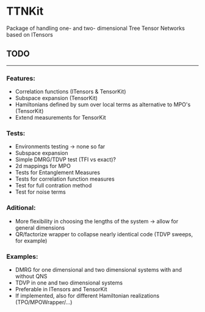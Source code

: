 # TTNKit
Package of handling one- and two- dimensional Tree Tensor Networks based on ITensors


## TODO

---

### Features:

- Correlation functions (ITensors & TensorKit)
- Subspace expansion (TensorKit)
- Hamiltonians defined by sum over local terms as alternative to MPO's (TensorKit)
- Extend measurements for TensorKit

### Tests:

- Environments testing ->  none so far
- Subspace expansion
- Simple DMRG/TDVP test (TFI vs exact)?
- 2d mappings for MPO
- Tests for Entanglement Measures
- Tests for correlation function measures
- Test for full contration method
- Test for noise terms

### Aditional:

- More flexibility in choosing the lengths of the system -> allow for general dimensions
- QR/factorize wrapper to collapse nearly identical code (TDVP sweeps, for example)
     
### Examples:

- DMRG for one dimensional and two dimensional systems with and without QNS
- TDVP in one and two dimensional systems
- Preferable in ITensors and TensorKit
- If implemented, also for different Hamiltonian realizations (TPO/MPOWrapper/...)
